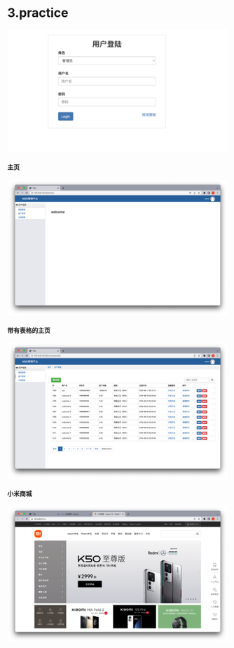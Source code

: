 # 3.practice


![image-20220911204219034](assets/image-20220911204219034.png)

#### 主页

![image-20220911204236706](assets/image-20220911204236706.png)



#### 带有表格的主页

![image-20220911204254683](assets/image-20220911204254683.png)



#### 小米商城

![image-20220911204323941](assets/image-20220911204323941.png)


